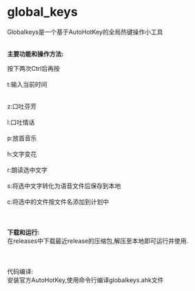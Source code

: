 # global_keys
Globalkeys是一个基于AutoHotKey的全局热键操作小工具</br></br>

<b>主要功能和操作方法:</b></br>


按下两次Ctrl后再按</br></br>
t:输入当前时间</br></br>

z:口吐芬芳</br></br>
l:口吐情话</br></br>
p:放首音乐</br></br>
h:文字变花</br></br>
r:朗读选中文字</br></br>
s:将选中文字转化为语音文件后保存到本地</br></br>
c:将选中的文件按文件名添加到计划中</br></br></br></br>
<b>下载和运行:</b></br>
在releases中下载最近release的压缩包,解压至本地即可运行并使用.</br></br></br></br>
代码编译:</br>
安装官方AutoHotKey,使用命令行编译globalkeys.ahk文件


